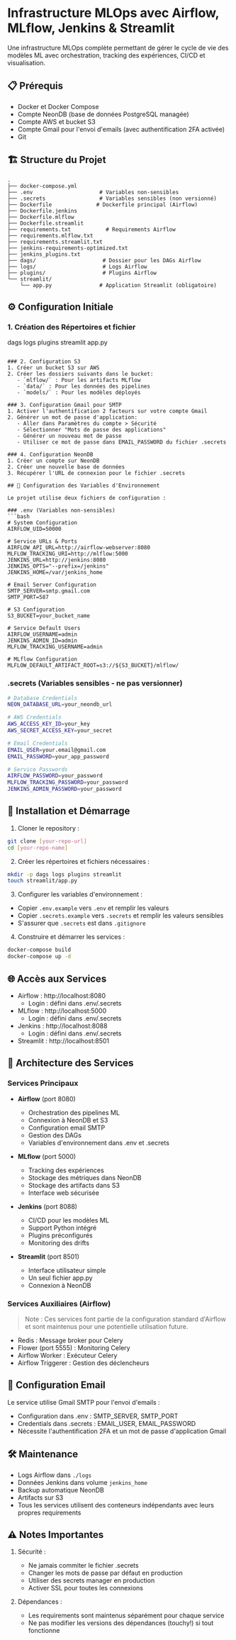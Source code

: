 # Infrastructure MLOps avec Airflow, MLflow, Jenkins & Streamlit

Une infrastructure MLOps complète permettant de gérer le cycle de vie des modèles ML avec orchestration, tracking des expériences, CI/CD et visualisation.

## 📋 Prérequis

- Docker et Docker Compose
- Compte NeonDB (base de données PostgreSQL managée)
- Compte AWS et bucket S3
- Compte Gmail pour l'envoi d'emails (avec authentification 2FA activée)
- Git

## 🏗️ Structure du Projet

```
.
├── docker-compose.yml
├── .env                     # Variables non-sensibles
├── .secrets                 # Variables sensibles (non versionné)
├── Dockerfile              # Dockerfile principal (Airflow)
├── Dockerfile.jenkins
├── Dockerfile.mlflow
├── Dockerfile.streamlit
├── requirements.txt           # Requirements Airflow
├── requirements.mlflow.txt
├── requirements.streamlit.txt
├── jenkins-requirements-optimized.txt
├── jenkins_plugins.txt
├── dags/                     # Dossier pour les DAGs Airflow
├── logs/                     # Logs Airflow
├── plugins/                  # Plugins Airflow
└── streamlit/
    └── app.py               # Application Streamlit (obligatoire)
```

## ⚙️ Configuration Initiale

### 1. Création des Répertoires et fichier
dags logs plugins streamlit
app.py
```

### 2. Configuration S3
1. Créer un bucket S3 sur AWS
2. Créer les dossiers suivants dans le bucket:
   - `mlflow/` : Pour les artifacts MLflow
   - `data/` : Pour les données des pipelines
   - `models/` : Pour les modèles déployés

### 3. Configuration Gmail pour SMTP
1. Activer l'authentification 2 facteurs sur votre compte Gmail
2. Générer un mot de passe d'application:
   - Aller dans Paramètres du compte > Sécurité
   - Sélectionner "Mots de passe des applications"
   - Générer un nouveau mot de passe
   - Utiliser ce mot de passe dans EMAIL_PASSWORD du fichier .secrets

### 4. Configuration NeonDB
1. Créer un compte sur NeonDB
2. Créer une nouvelle base de données
3. Récupérer l'URL de connexion pour le fichier .secrets

## 🔐 Configuration des Variables d'Environnement

Le projet utilise deux fichiers de configuration :

### .env (Variables non-sensibles)
```bash
# System Configuration
AIRFLOW_UID=50000

# Service URLs & Ports
AIRFLOW_API_URL=http://airflow-webserver:8080
MLFLOW_TRACKING_URI=http://mlflow:5000
JENKINS_URL=http://jenkins:8080
JENKINS_OPTS="--prefix=/jenkins"
JENKINS_HOME=/var/jenkins_home

# Email Server Configuration
SMTP_SERVER=smtp.gmail.com
SMTP_PORT=587

# S3 Configuration
S3_BUCKET=your_bucket_name

# Service Default Users
AIRFLOW_USERNAME=admin
JENKINS_ADMIN_ID=admin
MLFLOW_TRACKING_USERNAME=admin

# MLflow Configuration
MLFLOW_DEFAULT_ARTIFACT_ROOT=s3://${S3_BUCKET}/mlflow/
```

### .secrets (Variables sensibles - ne pas versionner)
```bash
# Database Credentials
NEON_DATABASE_URL=your_neondb_url

# AWS Credentials
AWS_ACCESS_KEY_ID=your_key
AWS_SECRET_ACCESS_KEY=your_secret

# Email Credentials
EMAIL_USER=your.email@gmail.com
EMAIL_PASSWORD=your_app_password

# Service Passwords
AIRFLOW_PASSWORD=your_password
MLFLOW_TRACKING_PASSWORD=your_password
JENKINS_ADMIN_PASSWORD=your_password
```

## 🚀 Installation et Démarrage

1. Cloner le repository :
```bash
git clone [your-repo-url]
cd [your-repo-name]
```

2. Créer les répertoires et fichiers nécessaires :
```bash
mkdir -p dags logs plugins streamlit
touch streamlit/app.py
```

3. Configurer les variables d'environnement :
- Copier `.env.example` vers `.env` et remplir les valeurs
- Copier `.secrets.example` vers `.secrets` et remplir les valeurs sensibles
- S'assurer que `.secrets` est dans `.gitignore`

4. Construire et démarrer les services :
```bash
docker-compose build
docker-compose up -d
```

## 🌐 Accès aux Services

- Airflow : http://localhost:8080
  - Login : défini dans .env/.secrets
- MLflow : http://localhost:5000
  - Login : défini dans .env/.secrets
- Jenkins : http://localhost:8088
  - Login : défini dans .env/.secrets
- Streamlit : http://localhost:8501

## 🔧 Architecture des Services

### Services Principaux
- **Airflow** (port 8080)
  - Orchestration des pipelines ML
  - Connexion à NeonDB et S3
  - Configuration email SMTP
  - Gestion des DAGs
  - Variables d'environnement dans .env et .secrets

- **MLflow** (port 5000)
  - Tracking des expériences
  - Stockage des métriques dans NeonDB
  - Stockage des artifacts dans S3
  - Interface web sécurisée

- **Jenkins** (port 8088)
  - CI/CD pour les modèles ML
  - Support Python intégré
  - Plugins préconfigurés
  - Monitoring des drifts

- **Streamlit** (port 8501)
  - Interface utilisateur simple
  - Un seul fichier app.py
  - Connexion à NeonDB

### Services Auxiliaires (Airflow)
> Note : Ces services font partie de la configuration standard d'Airflow et sont maintenus pour une potentielle utilisation future.
- Redis : Message broker pour Celery
- Flower (port 5555) : Monitoring Celery
- Airflow Worker : Exécuteur Celery
- Airflow Triggerer : Gestion des déclencheurs

## 📧 Configuration Email

Le service utilise Gmail SMTP pour l'envoi d'emails :
- Configuration dans .env : SMTP_SERVER, SMTP_PORT
- Credentials dans .secrets : EMAIL_USER, EMAIL_PASSWORD
- Nécessite l'authentification 2FA et un mot de passe d'application Gmail

## 🛠️ Maintenance

- Logs Airflow dans `./logs`
- Données Jenkins dans volume `jenkins_home`
- Backup automatique NeonDB
- Artifacts sur S3
- Tous les services utilisent des conteneurs indépendants avec leurs propres requirements

## ⚠️ Notes Importantes

1. Sécurité :
   - Ne jamais commiter le fichier .secrets
   - Changer les mots de passe par défaut en production
   - Utiliser des secrets manager en production
   - Activer SSL pour toutes les connexions

2. Dépendances :
   - Les requirements sont maintenus séparément pour chaque service
   - Ne pas modifier les versions des dépendances (touchy!) si tout fonctionne

